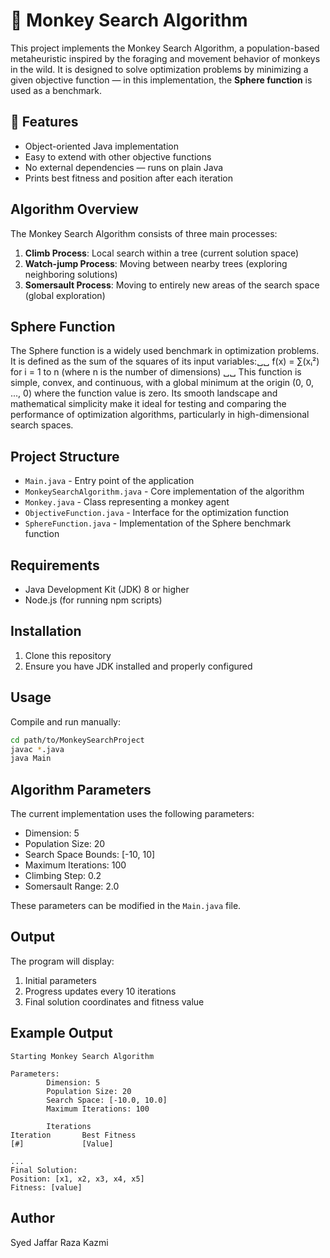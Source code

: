 # 🐒 Monkey Search Algorithm

This project implements the Monkey Search Algorithm, a population-based metaheuristic inspired by the foraging and movement behavior of monkeys in the wild. It is designed to solve optimization problems by minimizing a given objective function — in this implementation, the **Sphere function** is used as a benchmark.

## 📌 Features
- Object-oriented Java implementation
- Easy to extend with other objective functions
- No external dependencies — runs on plain Java
- Prints best fitness and position after each iteration

## Algorithm Overview

The Monkey Search Algorithm consists of three main processes:
1. **Climb Process**: Local search within a tree (current solution space)
2. **Watch-jump Process**: Moving between nearby trees (exploring neighboring solutions)
3. **Somersault Process**: Moving to entirely new areas of the search space (global exploration)

## Sphere Function

The Sphere function is a widely used benchmark in optimization problems. It is defined as the sum of the squares of its input variables:␣␣
    f(x) = ∑(xᵢ²)         for i = 1 to n (where n is the number of dimensions) ␣␣
This function is simple, convex, and continuous, with a global minimum at the origin (0, 0, ..., 0) where the function value is zero. Its smooth landscape and mathematical simplicity make it ideal for testing and comparing the performance of optimization algorithms, particularly in high-dimensional search spaces.


## Project Structure

- `Main.java` - Entry point of the application
- `MonkeySearchAlgorithm.java` - Core implementation of the algorithm
- `Monkey.java` - Class representing a monkey agent
- `ObjectiveFunction.java` - Interface for the optimization function
- `SphereFunction.java` - Implementation of the Sphere benchmark function

## Requirements

- Java Development Kit (JDK) 8 or higher
- Node.js (for running npm scripts)

## Installation

1. Clone this repository
2. Ensure you have JDK installed and properly configured

## Usage

Compile and run manually:
```bash
cd path/to/MonkeySearchProject
javac *.java
java Main
```

## Algorithm Parameters

The current implementation uses the following parameters:
- Dimension: 5
- Population Size: 20
- Search Space Bounds: [-10, 10]
- Maximum Iterations: 100
- Climbing Step: 0.2
- Somersault Range: 2.0

These parameters can be modified in the `Main.java` file.

## Output

The program will display:
1. Initial parameters
2. Progress updates every 10 iterations
3. Final solution coordinates and fitness value

## Example Output
```
Starting Monkey Search Algorithm

Parameters:
        Dimension: 5
        Population Size: 20
        Search Space: [-10.0, 10.0]
        Maximum Iterations: 100

        Iterations
Iteration       Best Fitness
[#]             [Value]

...
Final Solution:
Position: [x1, x2, x3, x4, x5]
Fitness: [value]
```
## Author 
Syed Jaffar Raza Kazmi
